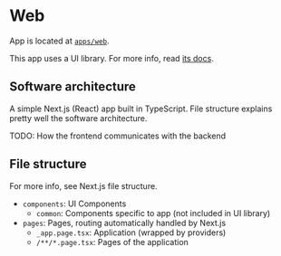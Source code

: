 # Web

App is located at [`apps/web`](../../apps/web).

This app uses a UI library. For more info, read [its docs](./web-ui.md).

## Software architecture

A simple Next.js (React) app built in TypeScript. File structure explains pretty well the software architecture.

TODO: How the frontend communicates with the backend

## File structure

For more info, see Next.js file structure.

- `components`: UI Components
  - `common`: Components specific to app (not included in UI library)
- `pages`: Pages, routing automatically handled by Next.js
  - `_app.page.tsx`: Application (wrapped by providers)
  - `/**/*.page.tsx`: Pages of the application
